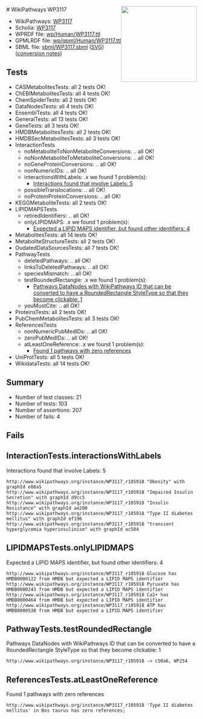 <img style="float: right; width: 200px" src="../logo.png" />
# WikiPathways WP3117

* WikiPathways: [WP3117](https://identifiers.org/wikipathways:WP3117)
* Scholia: [WP3117](https://scholia.toolforge.org/wikipathways/WP3117)
* WPRDF file: [wp/Human/WP3117.ttl](../wp/Human/WP3117.ttl)
* GPMLRDF file: [wp/gpml/Human/WP3117.ttl](../wp/gpml/Human/WP3117.ttl)
* SBML file: [sbml/WP3117.sbml](../sbml/WP3117.sbml) ([SVG](../sbml/WP3117.svg)) ([conversion notes](../sbml/WP3117.txt))

## Tests
* CASMetabolitesTests: all 2 tests OK!
* ChEBIMetabolitesTests: all 4 tests OK!
* ChemSpiderTests: all 2 tests OK!
* DataNodesTests: all 4 tests OK!
* EnsemblTests: all 4 tests OK!
* GeneralTests: all 13 tests OK!
* GeneTests: all 3 tests OK!
* HMDBMetabolitesTests: all 2 tests OK!
* HMDBSecMetabolitesTests: all 3 tests OK!
* InteractionTests
    * noMetaboliteToNonMetaboliteConversions: .. all OK!
    * noNonMetaboliteToMetaboliteConversions: .. all OK!
    * noGeneProteinConversions: .. all OK!
    * nonNumericIDs: .. all OK!
    * interactionsWithLabels: .x we found 1 problem(s):
        * [Interactions found that involve Labels: 5](#630d267c)
    * possibleTranslocations: .. all OK!
    * noProteinProteinConversions: .. all OK!
* KEGGMetaboliteTests: all 2 tests OK!
* LIPIDMAPSTests
    * retiredIdentifiers: .. all OK!
    * onlyLIPIDMAPS: .x we found 1 problem(s):
        * [Expected a LIPID MAPS identifier, but found other identifiers: 4](#48cc60bb)
* MetabolitesTests: all 14 tests OK!
* MetaboliteStructureTests: all 2 tests OK!
* OudatedDataSourcesTests: all 7 tests OK!
* PathwayTests
    * deletedPathways: .. all OK!
    * linksToDeletedPathways: .. all OK!
    * speciesMismatch: .. all OK!
    * testRoundedRectangle: .x we found 1 problem(s):
        * [Pathways DataNodes with WikiPathways ID that can be converted to have a RoundedRectangle StyleType so that they become clickable: 1](#9fbad3cb)
    * youMustCite: .. all OK!
* ProteinsTests: all 2 tests OK!
* PubChemMetabolitesTests: all 3 tests OK!
* ReferencesTests
    * nonNumericPubMedIDs: .. all OK!
    * zeroPubMedIDs: .. all OK!
    * atLeastOneReference: .x we found 1 problem(s):
        * [Found 1 pathways with zero references](#35eb778e)
* UniProtTests: all 5 tests OK!
* WikidataTests: all 14 tests OK!


## Summary

* Number of test classes: 21
* Number of tests: 103
* Number of assertions: 207
* Number of fails: 4

## Fails

<a name="630d267c" />

## InteractionTests.interactionsWithLabels

Interactions found that involve Labels: 5
```
http://www.wikipathways.org/instance/WP3117_r105918 "Obesity" with graphId e88a5
http://www.wikipathways.org/instance/WP3117_r105918 "Impaired Insulin Secretion" with graphId d9cc5
http://www.wikipathways.org/instance/WP3117_r105918 "Insulin Resistance" with graphId ae200
http://www.wikipathways.org/instance/WP3117_r105918 "Type II diabetes mellitus" with graphId ef196
http://www.wikipathways.org/instance/WP3117_r105918 "transient hyperglycemia hyperinsulinism" with graphId ac584
```

<a name="48cc60bb" />

## LIPIDMAPSTests.onlyLIPIDMAPS

Expected a LIPID MAPS identifier, but found other identifiers: 4
```
http://www.wikipathways.org/instance/WP3117_r105918 Glucose has HMDB0000122 from HMDB but expected a LIPID MAPS identifier
http://www.wikipathways.org/instance/WP3117_r105918 Pyruvate has HMDB0000243 from HMDB but expected a LIPID MAPS identifier
http://www.wikipathways.org/instance/WP3117_r105918 Ca2+ has HMDB0000464 from HMDB but expected a LIPID MAPS identifier
http://www.wikipathways.org/instance/WP3117_r105918 ATP has HMDB0000538 from HMDB but expected a LIPID MAPS identifier
```

<a name="9fbad3cb" />

## PathwayTests.testRoundedRectangle

Pathways DataNodes with WikiPathways ID that can be converted to have a RoundedRectangle StyleType so that they become clickable: 1
```
http://www.wikipathways.org/instance/WP3117_r105918 -> c50a6, WP254
 ```

<a name="35eb778e" />

## ReferencesTests.atLeastOneReference

Found 1 pathways with zero references
```
http://www.wikipathways.org/instance/WP3117_r105918 'Type II diabetes mellitus' in Bos taurus has zero references; 
```

